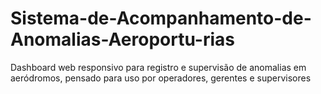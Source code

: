 # Sistema-de-Acompanhamento-de-Anomalias-Aeroportu-rias
Dashboard web responsivo para registro e supervisão de anomalias em aeródromos, pensado para uso por operadores, gerentes e supervisores
